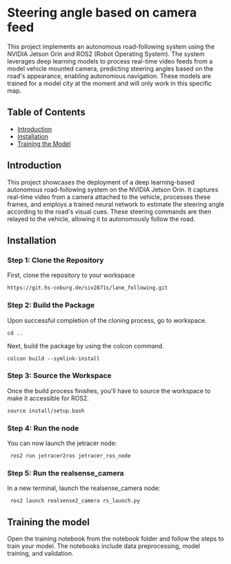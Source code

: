 # Steering angle based on camera feed

This project implements an autonomous road-following system using the NVIDIA Jetson Orin and ROS2 (Robot Operating System). The system leverages deep learning models to process real-time video feeds from a model vehicle mounted camera, predicting steering angles based on the road's appearance, enabling autonomous navigation. These models are trained for a model city at the moment and will only work in this specific map.

## Table of Contents

- [Introduction](#introduction)
- [Installation](#installation)
- [Training the Model](#training-the-model)

## Introduction

This project showcases the deployment of a deep learning-based autonomous road-following system on the NVIDIA Jetson Orin. It captures real-time video from a camera attached to the vehicle, processes these frames, and employs a trained neural network to estimate the steering angle according to the road's visual cues. These steering commands are then relayed to the vehicle, allowing it to autonomously follow the road.

## Installation

### Step 1: Clone the Repository

First, clone the repository to your workspace 

```shell
https://git.hs-coburg.de/siv2871s/lane_following.git
```
### Step 2: Build the Package

Upon successful completion of the cloning process, go to workspace.
```shell
cd ..
```

Next, build the package by using the colcon command.

```shell
colcon build --symlink-install
```

### Step 3: Source the Workspace
Once the build process finishes, you'll have to source the workspace to make it accessible for ROS2.
```shell
source install/setup.bash
```

### Step 4: Run the node
You can now launch the jetracer node:

```shell
 ros2 run jetracer2ros jetracer_ros_node 
 ```
### Step 5: Run the realsense_camera 
In a new terminal, launch the realsense_camera node:

```shell
 ros2 launch realsense2_camera rs_launch.py 
 ```

## Training the model

Open the training notebook from the notebook folder and follow the steps to train your model. The notebooks include data preprocessing, model training, and validation.

